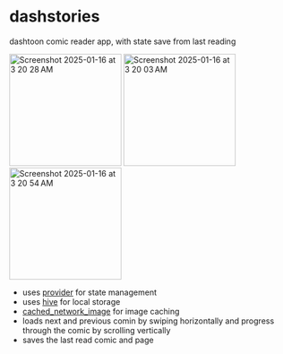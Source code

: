 # dashstories

dashtoon comic reader app, with state save from last reading

<img width="200" alt="Screenshot 2025-01-16 at 3 20 28 AM" src="https://github.com/user-attachments/assets/366c3be7-e498-4f49-b5c7-fc2b130958d8" />
<img width="200" alt="Screenshot 2025-01-16 at 3 20 03 AM" src="https://github.com/user-attachments/assets/4e2ce60d-1ed3-47ea-add1-e581f1a60232" />
<img width="200" alt="Screenshot 2025-01-16 at 3 20 54 AM" src="https://github.com/user-attachments/assets/e165bada-bc5c-4491-a112-d9a6e4ab17b3" />

- uses [provider](https://pub.dev/packages/provider) for state management
- uses [hive](https://pub.dev/packages/hive) for local storage
- [cached_network_image](https://pub.dev/packages/cached_network_image) for image caching
- loads next and previous comin by swiping horizontally and progress through the comic by scrolling vertically
- saves the last read comic and page